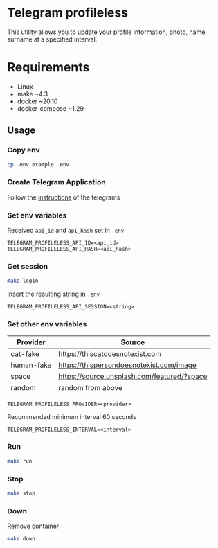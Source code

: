 # Telegram profileless

This utility allows you to update your profile information, photo, name, surname at a specified interval.

# Requirements

- Linux
- make ~4.3
- docker ~20.10
- docker-compose ~1.29

## Usage

### Copy env

```bash
cp .env.example .env
```

### Create Telegram Application

Follow the [instructions](https://core.telegram.org/api/obtaining_api_id#obtaining-api-id) of the telegrams

### Set env variables

Received ```api_id``` and ```api_hash``` set in ```.env```

```dotenv
TELEGRAM_PROFILELESS_API_ID=<api_id>
TELEGRAM_PROFILELESS_API_HASH=<api_hash>
```

### Get session

```bash
make login
```

Insert the resulting string in ```.env```

```dotenv
TELEGRAM_PROFILELESS_API_SESSION=<string>
```

### Set other env variables

Provider | Source
--- | ---
cat-fake | https://thiscatdoesnotexist.com
human-fake | https://thispersondoesnotexist.com/image
space | https://source.unsplash.com/featured/?space
random | random from above

```dotenv
TELEGRAM_PROFILELESS_PROVIDER=<provider>
```

Recommended minimum interval 60 seconds

```dotenv
TELEGRAM_PROFILELESS_INTERVAL=<interval>
```

### Run

```bash
make run
```

### Stop

```bash
make stop
```

### Down

Remove container

```bash
make down
```
